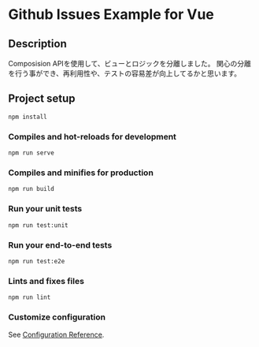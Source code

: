 # Github Issues Example for Vue

## Description
Composision APIを使用して、ビューとロジックを分離しました。
関心の分離を行う事ができ、再利用性や、テストの容易差が向上してるかと思います。

## Project setup
```
npm install
```

### Compiles and hot-reloads for development
```
npm run serve
```

### Compiles and minifies for production
```
npm run build
```

### Run your unit tests
```
npm run test:unit
```

### Run your end-to-end tests
```
npm run test:e2e
```

### Lints and fixes files
```
npm run lint
```

### Customize configuration
See [Configuration Reference](https://cli.vuejs.org/config/).
